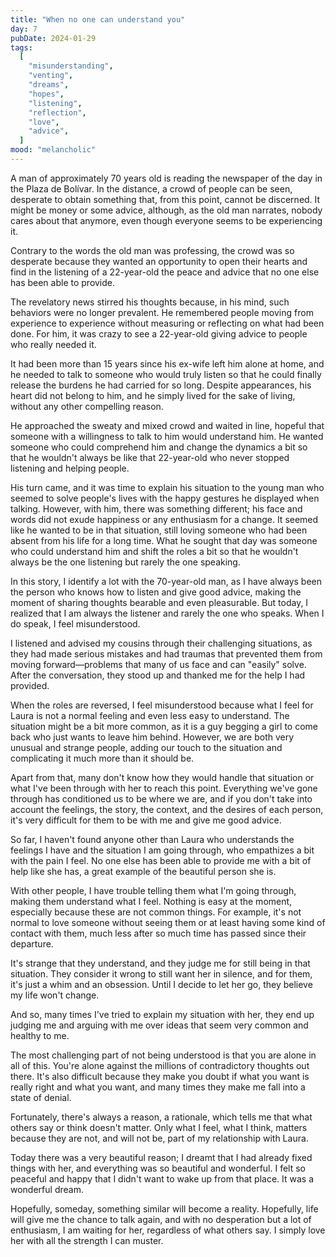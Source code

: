 ```yaml
---
title: "When no one can understand you"
day: 7
pubDate: 2024-01-29
tags:
  [
    "misunderstanding",
    "venting",
    "dreams",
    "hopes",
    "listening",
    "reflection",
    "love",
    "advice",
  ]
mood: "melancholic"
---
```


A man of approximately 70 years old is reading the newspaper of the day in the Plaza de Bolívar. In the distance, a crowd of people can be seen, desperate to obtain something that, from this point, cannot be discerned. It might be money or some advice, although, as the old man narrates, nobody cares about that anymore, even though everyone seems to be experiencing it.

Contrary to the words the old man was professing, the crowd was so desperate because they wanted an opportunity to open their hearts and find in the listening of a 22-year-old the peace and advice that no one else has been able to provide.

The revelatory news stirred his thoughts because, in his mind, such behaviors were no longer prevalent. He remembered people moving from experience to experience without measuring or reflecting on what had been done. For him, it was crazy to see a 22-year-old giving advice to people who really needed it.

It had been more than 15 years since his ex-wife left him alone at home, and he needed to talk to someone who would truly listen so that he could finally release the burdens he had carried for so long. Despite appearances, his heart did not belong to him, and he simply lived for the sake of living, without any other compelling reason.

He approached the sweaty and mixed crowd and waited in line, hopeful that someone with a willingness to talk to him would understand him. He wanted someone who could comprehend him and change the dynamics a bit so that he wouldn't always be like that 22-year-old who never stopped listening and helping people.

His turn came, and it was time to explain his situation to the young man who seemed to solve people's lives with the happy gestures he displayed when talking. However, with him, there was something different; his face and words did not exude happiness or any enthusiasm for a change. It seemed like he wanted to be in that situation, still loving someone who had been absent from his life for a long time. What he sought that day was someone who could understand him and shift the roles a bit so that he wouldn't always be the one listening but rarely the one speaking.

In this story, I identify a lot with the 70-year-old man, as I have always been the person who knows how to listen and give good advice, making the moment of sharing thoughts bearable and even pleasurable. But today, I realized that I am always the listener and rarely the one who speaks. When I do speak, I feel misunderstood.

I listened and advised my cousins through their challenging situations, as they had made serious mistakes and had traumas that prevented them from moving forward—problems that many of us face and can "easily" solve. After the conversation, they stood up and thanked me for the help I had provided.

When the roles are reversed, I feel misunderstood because what I feel for Laura is not a normal feeling and even less easy to understand. The situation might be a bit more common, as it is a guy begging a girl to come back who just wants to leave him behind. However, we are both very unusual and strange people, adding our touch to the situation and complicating it much more than it should be.

Apart from that, many don't know how they would handle that situation or what I've been through with her to reach this point. Everything we've gone through has conditioned us to be where we are, and if you don't take into account the feelings, the story, the context, and the desires of each person, it's very difficult for them to be with me and give me good advice.

So far, I haven't found anyone other than Laura who understands the feelings I have and the situation I am going through, who empathizes a bit with the pain I feel. No one else has been able to provide me with a bit of help like she has, a great example of the beautiful person she is.

With other people, I have trouble telling them what I'm going through, making them understand what I feel. Nothing is easy at the moment, especially because these are not common things. For example, it's not normal to love someone without seeing them or at least having some kind of contact with them, much less after so much time has passed since their departure.

It's strange that they understand, and they judge me for still being in that situation. They consider it wrong to still want her in silence, and for them, it's just a whim and an obsession. Until I decide to let her go, they believe my life won't change.

And so, many times I've tried to explain my situation with her, they end up judging me and arguing with me over ideas that seem very common and healthy to me.

The most challenging part of not being understood is that you are alone in all of this. You're alone against the millions of contradictory thoughts out there. It's also difficult because they make you doubt if what you want is really right and what you want, and many times they make me fall into a state of denial.

Fortunately, there's always a reason, a rationale, which tells me that what others say or think doesn't matter. Only what I feel, what I think, matters because they are not, and will not be, part of my relationship with Laura.

Today there was a very beautiful reason; I dreamt that I had already fixed things with her, and everything was so beautiful and wonderful. I felt so peaceful and happy that I didn't want to wake up from that place. It was a wonderful dream.

Hopefully, someday, something similar will become a reality. Hopefully, life will give me the chance to talk again, and with no desperation but a lot of enthusiasm, I am waiting for her, regardless of what others say. I simply love her with all the strength I can muster.
